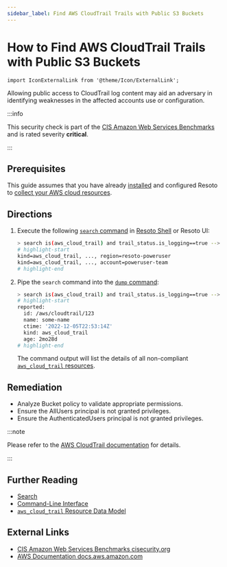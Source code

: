 ```yaml
---
sidebar_label: Find AWS CloudTrail Trails with Public S3 Buckets
---
```


# How to Find AWS CloudTrail Trails with Public S3 Buckets

```mdx-code-block
import IconExternalLink from '@theme/Icon/ExternalLink';
```

Allowing public access to CloudTrail log content may aid an adversary in identifying weaknesses in the affected accounts use or configuration.

:::info

This security check is part of the [CIS Amazon Web Services Benchmarks](https://cisecurity.org/benchmark/amazon_web_services) and is rated severity **critical**.

:::

## Prerequisites

This guide assumes that you have already [installed](../../../getting-started/install-resoto/index.md) and configured Resoto to [collect your AWS cloud resources](../../../reference/configuration/cloudprovider/aws.md).

## Directions

1. Execute the following [`search` command](../../../reference/cli/search-commands/search.md) in [Resoto Shell](../../../reference/components/shell.md) or Resoto UI:

   ```bash
   > search is(aws_cloud_trail) and trail_status.is_logging==true --> is(aws_s3_bucket) and bucket_public_access_block_configuration.{block_public_acls!=true or ignore_public_acls!=true or block_public_policy!=true or restrict_public_buckets!=true} or bucket_acl.grants[*].{permission in [READ, READ_ACP] and grantee.uri=="http://acs.amazonaws.com/groups/global/AllUsers"}
   # highlight-start
   ​kind=aws_cloud_trail, ..., region=resoto-poweruser
   ​kind=aws_cloud_trail, ..., account=poweruser-team
   # highlight-end
   ```

2. Pipe the `search` command into the [`dump` command](../../../reference/cli/format-commands/dump.md):

   ```bash
   > search is(aws_cloud_trail) and trail_status.is_logging==true --> is(aws_s3_bucket) and bucket_public_access_block_configuration.{block_public_acls!=true or ignore_public_acls!=true or block_public_policy!=true or restrict_public_buckets!=true} or bucket_acl.grants[*].{permission in [READ, READ_ACP] and grantee.uri=="http://acs.amazonaws.com/groups/global/AllUsers"} | dump
   # highlight-start
   ​reported:
   ​  id: /aws/cloudtrail/123
   ​  name: some-name
   ​  ctime: '2022-12-05T22:53:14Z'
   ​  kind: aws_cloud_trail
   ​  age: 2mo28d
   # highlight-end
   ```

   The command output will list the details of all non-compliant [`aws_cloud_trail` resources](../../../reference/data-models/aws/index.md#aws_cloud_trail).

## Remediation

- Analyze Bucket policy to validate appropriate permissions.
- Ensure the AllUsers principal is not granted privileges.
- Ensure the AuthenticatedUsers principal is not granted privileges.

:::note

Please refer to the [AWS CloudTrail documentation](https://docs.aws.amazon.com/IAM/latest/UserGuide/reference_policies_elements_principal.html) for details.

:::

## Further Reading

- [Search](../../../reference/search/index.md)
- [Command-Line Interface](../../../reference/cli/index.md)
- [`aws_cloud_trail` Resource Data Model](../../../reference/data-models/aws/index.md#aws_cloud_trail)

## External Links

- [CIS Amazon Web Services Benchmarks <span class="badge badge--secondary">cisecurity.org <IconExternalLink width="10" height="10" /></span>](https://cisecurity.org/benchmark/amazon_web_services)
- [AWS Documentation <span class="badge badge--secondary">docs.aws.amazon.com <IconExternalLink width="10" height="10" /></span>](https://docs.aws.amazon.com/IAM/latest/UserGuide/reference_policies_elements_principal.html)
